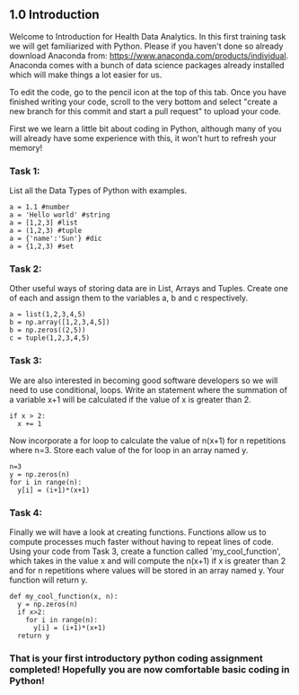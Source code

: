 ## 1.0 Introduction

Welcome to Introduction for Health Data Analytics. In this first training task we will get familiarized with Python. Please if you haven't done so already download Anaconda from: https://www.anaconda.com/products/individual. Anaconda comes with a bunch of data science packages already installed which will make things a lot easier for us. 

To edit the code, go to the pencil icon at the top of this tab. Once you have finished writing your code, scroll to the very bottom and select "create a new branch for this commit and start a pull request" to upload your code.


First we we learn a little bit about coding in Python, although many of you will already have some experience with this, it won't hurt to refresh your memory! 

### Task 1: 

List all the Data Types of Python with examples.  

```
a = 1.1 #number
a = 'Hello world' #string
a = [1,2,3] #list
a = (1,2,3) #tuple
a = {'name':'Sun'} #dic
a = {1,2,3) #set
```

### Task 2: 

Other useful ways of storing data are in List, Arrays and Tuples. Create one of each and assign them to the variables a, b and c respectively. 

```
a = list(1,2,3,4,5)
b = np.array([1,2,3,4,5])
b = np.zeros((2,5))
c = tuple(1,2,3,4,5)
```

### Task 3: 

We are also interested in becoming good software developers so we will need to use conditional, loops. Write an statement where the summation of a variable x+1 will be calculated if the value of x is greater than 2. 

```
if x > 2:
  x += 1
```

Now incorporate a for loop to calculate the value of n(x+1) for n repetitions where n=3. Store each value of the for loop in an array named y.  

```
n=3
y = np.zeros(n)
for i in range(n):
  y[i] = (i+1)*(x+1)
```

### Task 4: 

Finally we will have a look at creating functions. Functions allow us to compute processes much faster without having to repeat lines of code. Using your code from Task 3, create a function called 'my_cool_function', which takes in the value x and will compute the n(x+1) if x is greater than 2 and for n repetitions where values will be stored in an array named y. Your function will return y. 

```
def my_cool_function(x, n):
  y = np.zeros(n)
  if x>2:
    for i in range(n):
      y[i] = (i+1)*(x+1)
  return y  
```

### That is your first introductory python coding assignment completed! Hopefully you are now comfortable basic coding in Python!
